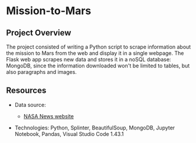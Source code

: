 # Mission-to-Mars

## Project Overview
The project consisted of writing a Python script to scrape information about the mission to Mars from the web and display it in a single webpage. The Flask web app scrapes new data and stores it in a noSQL database: MongoDB, since the information downloaded won't be limited to tables, but also paragraphs and images.

## Resources
- Data source:
    - [NASA News website](https://mars.nasa.gov/news/?page=0&per_page=40&order=publish_date+desc%2Ccreated_at+desc&search=&category=19%2C165%2C184%2C204&blank_scope=Latest)

- Technologies: Python, Splinter, BeautifulSoup, MongoDB, Jupyter Notebook, Pandas, Visual Studio Code 1.43.1